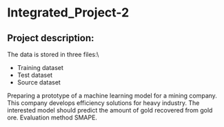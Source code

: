 # Integrated_Project-2

## Project description:
The data is stored in three files:\
- Training dataset
- Test dataset
- Source dataset

Preparing a prototype of a machine learning model for a mining company. This company develops efficiency solutions for heavy industry. The interested model should predict the amount of gold recovered from gold ore. Evaluation method SMAPE.
